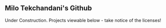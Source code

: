 ## Milo Tekchandani's Github
Under Construction.
Projects viewable below - take notice of the licenses!

